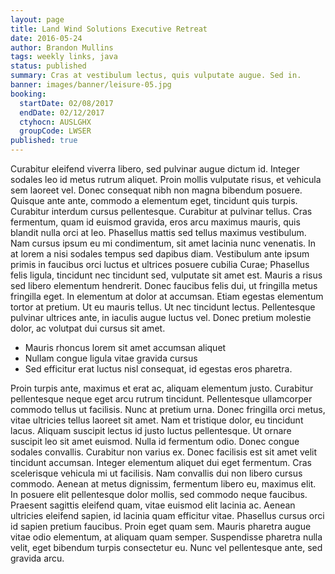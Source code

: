 ```yaml
---
layout: page
title: Land Wind Solutions Executive Retreat
date: 2016-05-24
author: Brandon Mullins
tags: weekly links, java
status: published
summary: Cras at vestibulum lectus, quis vulputate augue. Sed in.
banner: images/banner/leisure-05.jpg
booking:
  startDate: 02/08/2017
  endDate: 02/12/2017
  ctyhocn: AUSLGHX
  groupCode: LWSER
published: true
---
```

Curabitur eleifend viverra libero, sed pulvinar augue dictum id. Integer sodales leo id metus rutrum aliquet. Proin mollis vulputate risus, et vehicula sem laoreet vel. Donec consequat nibh non magna bibendum posuere. Quisque ante ante, commodo a elementum eget, tincidunt quis turpis. Curabitur interdum cursus pellentesque. Curabitur at pulvinar tellus. Cras fermentum, quam id euismod gravida, eros arcu maximus mauris, quis blandit nulla orci at leo. Phasellus mattis sed tellus maximus vestibulum. Nam cursus ipsum eu mi condimentum, sit amet lacinia nunc venenatis. In at lorem a nisi sodales tempus sed dapibus diam. Vestibulum ante ipsum primis in faucibus orci luctus et ultrices posuere cubilia Curae;
Phasellus felis ligula, tincidunt nec tincidunt sed, vulputate sit amet est. Mauris a risus sed libero elementum hendrerit. Donec faucibus felis dui, ut fringilla metus fringilla eget. In elementum at dolor at accumsan. Etiam egestas elementum tortor at pretium. Ut eu mauris tellus. Ut nec tincidunt lectus. Pellentesque pulvinar ultrices ante, in iaculis augue luctus vel. Donec pretium molestie dolor, ac volutpat dui cursus sit amet.

* Mauris rhoncus lorem sit amet accumsan aliquet
* Nullam congue ligula vitae gravida cursus
* Sed efficitur erat luctus nisl consequat, id egestas eros pharetra.

Proin turpis ante, maximus et erat ac, aliquam elementum justo. Curabitur pellentesque neque eget arcu rutrum tincidunt. Pellentesque ullamcorper commodo tellus ut facilisis. Nunc at pretium urna. Donec fringilla orci metus, vitae ultricies tellus laoreet sit amet. Nam et tristique dolor, eu tincidunt lacus. Aliquam suscipit lectus id justo luctus pellentesque. Ut ornare suscipit leo sit amet euismod.
Nulla id fermentum odio. Donec congue sodales convallis. Curabitur non varius ex. Donec facilisis est sit amet velit tincidunt accumsan. Integer elementum aliquet dui eget fermentum. Cras scelerisque vehicula mi ut facilisis. Nam convallis dui non libero cursus commodo. Aenean at metus dignissim, fermentum libero eu, maximus elit. In posuere elit pellentesque dolor mollis, sed commodo neque faucibus. Praesent sagittis eleifend quam, vitae euismod elit lacinia ac. Aenean ultricies eleifend sapien, id lacinia quam efficitur vitae. Phasellus cursus orci id sapien pretium faucibus. Proin eget quam sem. Mauris pharetra augue vitae odio elementum, at aliquam quam semper. Suspendisse pharetra nulla velit, eget bibendum turpis consectetur eu. Nunc vel pellentesque ante, sed gravida arcu.
